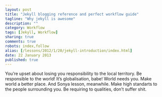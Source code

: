 ```yaml
---
layout: post
title: "Jekyll blogging reference and perfect workflow guide"
tagline: "Why jekyll is awesome"
description: ""
category: Workflow
tags: [Jekyll, Workflow]
sharing: true
comments: true
robots: index,follow
alias: [/lessons/2012/1/20/jekyll-introduction/index.html]
date: 22 January 2013
published: true
---
```

You’re upset about losing you responsibility to the local territory. Be responsible to the world! It’s globalisation, babe! World needs you. Make world a better place.
And Sonya lesson, meanwhile. Make high standarts to the people surrounding you. Be requiring to qualities, don’t suffer shit.